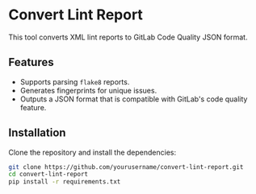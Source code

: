 # Convert Lint Report

This tool converts XML lint reports to GitLab Code Quality JSON format.

## Features

- Supports parsing `flake8` reports.
- Generates fingerprints for unique issues.
- Outputs a JSON format that is compatible with GitLab's code quality feature.

## Installation

Clone the repository and install the dependencies:

```bash
git clone https://github.com/yourusername/convert-lint-report.git
cd convert-lint-report
pip install -r requirements.txt
